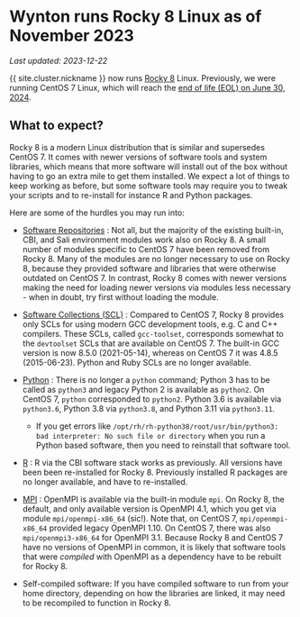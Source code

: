 # Wynton runs Rocky 8 Linux as of November 2023

_Last updated: 2023-12-22_

{{ site.cluster.nickname }} now runs [Rocky 8] Linux.  Previously, we
were running CentOS 7 Linux, which will reach the [end of life (EOL)
on June 30, 2024].


## What to expect?

Rocky 8 is a modern Linux distribution that is similar and supersedes
CentOS 7. It comes with newer versions of software tools and system
libraries, which means that more software will install out of the box
without having to go an extra mile to get them installed.  We expect a
lot of things to keep working as before, but some software tools may
require you to tweak your scripts and to re-install for instance R and
Python packages.

Here are some of the hurdles you may run into:

* [Software Repositories] : Not all, but the majority of the existing
  built-in, CBI, and Sali environment modules work also on Rocky 8.  A
  small number of modules specific to CentOS 7 have been removed from
  Rocky 8.  Many of the modules are no longer necessary to use on
  Rocky 8, because they provided software and libraries that were
  otherwise outdated on CentOS 7.  In contrast, Rocky 8 comes with
  newer versions making the need for loading newer versions via
  modules less necessary - when in doubt, try first without loading
  the module.

* [Software Collections (SCL)] : Compared to CentOS 7, Rocky 8
  provides only SCLs for using modern GCC development tools, e.g. C
  and C++ compilers.  These SCLs, called `gcc-toolset`, corresponds
  somewhat to the `devtoolset` SCLs that are available on CentOS 7.
  The built-in GCC version is now 8.5.0 (2021-05-14), whereas on
  CentOS 7 it was 4.8.5 (2015-06-23).  Python and Ruby SCLs are no
  longer available.

* [Python] : There is no longer a `python` command; Python 3 has to be
  called as `python3` and legacy Python 2 is available as
  `python2`. On CentOS 7, `python` corresponded to `python2`.  Python
  3.6 is available via `python3.6`, Python 3.8 via `python3.8`, and
  Python 3.11 via `python3.11`.
  - If you get errors like `/opt/rh/rh-python38/root/usr/bin/python3:
    bad interpreter: No such file or directory` when you run a Python
    based software, then you need to reinstall that software tool.

* [R] : R via the CBI software stack works as previously. All versions
  have been been re-installed for Rocky 8. Previously installed R
  packages are no longer available, and have to re-installed.

* [MPI] : OpenMPI is available via the built-in module `mpi`. On Rocky
  8, the default, and only available version is OpenMPI 4.1, which you
  get via module `mpi/openmpi-x86_64` (sic!). Note that, on CentOS 7,
  `mpi/openmpi-x86_64` provided legacy OpenMPI 1.10. On CentOS 7,
  there was also `mpi/openmpi3-x86_64` for OpenMPI 3.1.  Because Rocky
  8 and CentOS 7 have no versions of OpenMPI in common, it is likely
  that software tools that were _compiled_ with OpenMPI as a dependency
  have to be rebuilt for Rocky 8.

* Self-compiled software: If you have compiled software to run from
  your home directory, depending on how the libraries are linked, it
  may need to be recompiled to function in Rocky 8.


[Rocky 8]: https://rockylinux.org/
[end of life (EOL) on June 30, 2024]: https://www.redhat.com/en/topics/linux/centos-linux-eol
[Software Repositories]: software-repositories.html
[Software Collections (SCL)]: scl.html
[Python]: ../howto/python.html
[R]: ../howto/r.html
[renv]: https://cran.r-project.org/package=renv
[MPI]: .../scheduler/submit-jobs.html#mpi-single-host-parallel-processing--pe-mpi_onehost-slots
